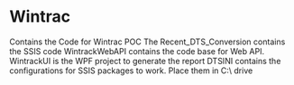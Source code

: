 # Wintrac
Contains the Code for Wintrac POC
The Recent_DTS_Conversion contains the SSIS code 
WintrackWebAPI contains the code base for Web API.
WintrackUI is the WPF project to generate the report
DTSINI contains the configurations for SSIS packages to work. Place them in C:\ drive

